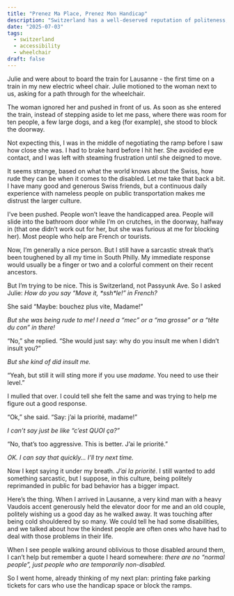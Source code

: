 ```yaml
---
title: "Prenez Ma Place, Prenez Mon Handicap"
description: "Switzerland has a well-deserved reputation of politeness, but it isn't always the case when you're disabled. Broad generalizations and specific stories ensue."
date: "2025-07-03"
tags:
  - switzerland
  - accessibility
  - wheelchair
draft: false
---
```


Julie and were about to board the train for Lausanne - the first time on a train in my new electric wheel chair. Julie motioned to the woman next to us, asking for a path through for the wheelchair.

The woman ignored her and pushed in front of us. As soon as she entered the train, instead of stepping aside to let me pass, where there was room for ten people, a few large dogs, and a keg (for example), she stood to block the doorway.

Not expecting this, I was in the middle of negotiating the ramp before I saw how close she was. I had to brake hard before I hit her. She avoided eye contact, and I was left with steaming frustration until she deigned to move.

It seems strange, based on what the world knows about the Swiss, how rude they can be when it comes to the disabled. Let me take that back a bit. I have many good and generous Swiss friends, but a continuous daily experience with nameless people on public transportation makes me distrust the larger culture.

I’ve been pushed. People won’t leave the handicapped area. People will slide into the bathroom door while I’m on crutches, in the doorway, halfway in (that one didn’t work out for her, but she was furious at me for blocking her). Most people who help are French or tourists.

Now, I’m generally a nice person. But I still have a sarcastic streak that’s been toughened by all my time in South Philly. My immediate response would usually be a finger or two and a colorful comment on their recent ancestors.

But I’m trying to be nice. This is Switzerland, not Passyunk Ave. So I asked Julie: _How do you say “Move it, \*ssh\*le!” in French?_

She said “Maybe: bouchez plus vite, Madame!”

_But she was being rude to me! I need a “mec” or a “ma grosse” or a “tête du con” in there!_

“No,” she replied. “She would just say: why do you insult me when I didn’t insult you?”

_But she kind of did insult me._

“Yeah, but still it will sting more if you use _madame_. You need to use their level.”

I mulled that over. I could tell she felt the same and was trying to help me figure out a good response.

“Ok,” she said. “Say: j’ai la priorité, madame!”

_I can’t say just be like “c’est QUOI ça?”_

“No, that’s too aggressive. This is better. J’ai le priorité.”

_OK. I can say that quickly… I’ll try next time._

Now I kept saying it under my breath. _J’ai la priorité_. I still wanted to add something sarcastic, but I suppose, in this culture, being politely reprimanded in public for bad behavior has a bigger impact.

Here’s the thing. When I arrived in Lausanne, a very kind man with a heavy Vaudois accent generously held the elevator door for me and an old couple, politely wishing us a good day as he walked away. It was touching after being cold shouldered by so many. We could tell he had some disabilities, and we talked about how the kindest people are often ones who have had to deal with those problems in their life.

When I see people walking around oblivious to those disabled around them, I can’t help but remember a quote I heard somewhere: _there are no “normal people”, just people who are temporarily non-disabled._

So I went home, already thinking of my next plan: printing fake parking tickets for cars who use the handicap space or block the ramps.
